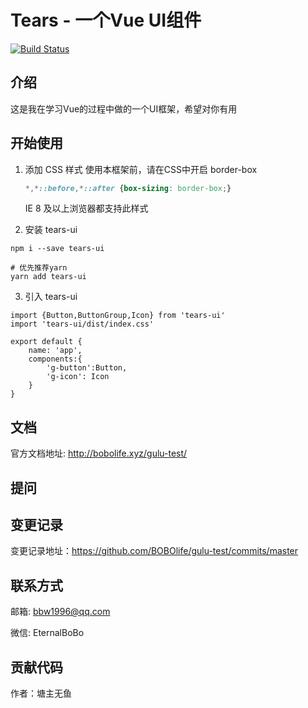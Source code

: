# Tears - 一个Vue UI组件
[![Build Status](https://travis-ci.org/BOBOlife/gulu-test.svg?branch=master)](https://travis-ci.org/BOBOlife/gulu-test)
## 介绍
这是我在学习Vue的过程中做的一个UI框架，希望对你有用
## 开始使用

1. 添加 CSS 样式
   使用本框架前，请在CSS中开启 border-box
   
   ```css
   *,*::before,*::after {box-sizing: border-box;}
   ```
   IE 8 及以上浏览器都支持此样式

2. 安装 tears-ui
```
npm i --save tears-ui
```
```
# 优先推荐yarn  
yarn add tears-ui
```

3.  引入 tears-ui
```
import {Button,ButtonGroup,Icon} from 'tears-ui'
import 'tears-ui/dist/index.css'

export default {
    name: 'app',
    components:{
        'g-button':Button,
        'g-icon': Icon
    }
}
```


## 文档

官方文档地址:
http://bobolife.xyz/gulu-test/

## 提问

## 变更记录

变更记录地址：https://github.com/BOBOlife/gulu-test/commits/master

## 联系方式

邮箱: bbw1996@qq.com

微信: EternalBoBo

## 贡献代码

作者：塘主无鱼

